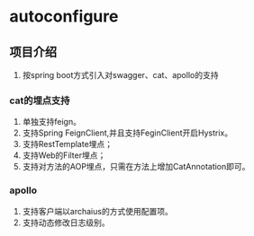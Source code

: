 # autoconfigure
## 项目介绍
1. 按spring boot方式引入对swagger、cat、apollo的支持

### cat的埋点支持
1. 单独支持feign。
2. 支持Spring FeignClient,并且支持FeginClient开启Hystrix。
3. 支持RestTemplate埋点；
4. 支持Web的Filter埋点；
5. 支持对方法的AOP埋点，只需在方法上增加CatAnnotation即可。

### apollo
1. 支持客户端以archaius的方式使用配置项。
2. 支持动态修改日志级别。
